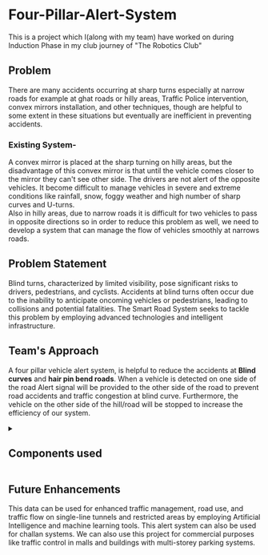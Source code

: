# Four-Pillar-Alert-System
This is a project which I(along with my team) have worked on during Induction Phase in my club journey of "The Robotics Club"
## Problem
There are many accidents occurring at sharp turns especially at narrow roads for example at ghat roads or hilly areas, Traffic Police intervention, convex mirrors installation, and other techniques, though are helpful to some extent in these situations but eventually are inefficient in preventing accidents. <br>
### Existing System-
A convex mirror is placed at the sharp turning on hilly areas, but the disadvantage of this convex mirror is that until the vehicle comes closer to the mirror they can't see other side. The drivers are not alert of the opposite vehicles. It become difficult to manage vehicles in severe and extreme conditions like rainfall, snow, foggy weather and high number of sharp curves and U-turns. <br>
Also in hilly areas, due to narrow roads it is difficult for two vehicles to pass in opposite directions so in order to reduce this problem as well, we need to develop a system that can manage the flow of vehicles smoothly at narrows roads.
## Problem Statement
Blind turns, characterized by limited visibility, pose significant risks to drivers, pedestrians, and cyclists. Accidents at blind turns often occur due to the inability to anticipate oncoming vehicles or pedestrians, leading to collisions and potential fatalities. The Smart Road System seeks to tackle this problem by employing advanced technologies and intelligent infrastructure.

## Team's Approach
A four pillar vehicle alert system, is helpful to reduce the accidents at <b>Blind curves</b> and <b>hair pin bend roads</b>. When a vehicle is detected on one side of the road Alert signal will be provided to the other side of the road to prevent road accidents and traffic congestion at blind curve. Furthermore, the vehicle on the other side of the hill/road will be stopped to increase the efficiency of our system.
<details>
  <summary>
    <h2>Components used</h2></summary>
<p align="center">
  
|S.No|Name|Quanity|
|---|---|---|
|1|Arduino Nano|1|
|2|16x2 LCD Display i2c|2|
|3|Servo Motor SG90|2|
|4|IR Sensor|4|
|5|RGB LED 10mm|2|
|6| Battery|1|
</p>
</details>

## Future Enhancements
This data can be used for enhanced traffic management, road use, and traffic flow on single-line tunnels and restricted areas by employing Artificial Intelligence and machine learning tools. This alert system can also be used for challan systems. We can also use this project for commercial purposes like traffic control in malls and buildings with multi-storey parking systems.
